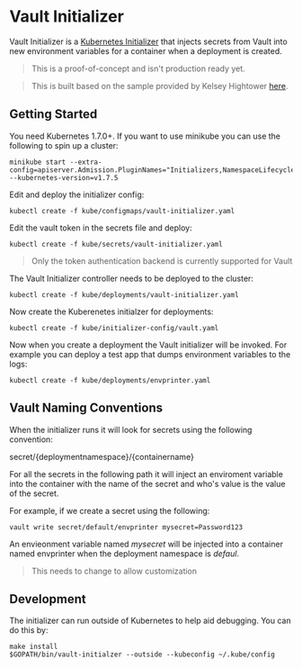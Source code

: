  # Vault Initializer #
 
Vault Initializer is a [Kubernetes Initializer](https://kubernetes.io/docs/admin/extensible-admission-controllers/#what-are-initializers) that injects secrets from Vault into new environment variables for a container when a deployment is created.

> This is a proof-of-concept and isn't production ready yet.

> This is built based on the sample provided by Kelsey Hightower [here](https://github.com/kelseyhightower/kubernetes-initializer-tutorial).

## Getting Started

You need Kubernetes 1.7.0+. If you want to use minikube you can use the following to spin up a cluster:

```
minikube start --extra-config=apiserver.Admission.PluginNames="Initializers,NamespaceLifecycle,LimitRanger,ServiceAccount,ResourceQuota" --kubernetes-version=v1.7.5
```

Edit and deploy the initializer config:
```
kubectl create -f kube/configmaps/vault-initializer.yaml
```

Edit the vault token in the secrets file and deploy:
```
kubectl create -f kube/secrets/vault-initializer.yaml
```
> Only the token authentication backend is currently supported for Vault
 
The Vault Initializer controller needs to be deployed to the cluster:

```
kubectl create -f kube/deployments/vault-initializer.yaml
```

Now create the Kuberenetes initialzer for deployments:
```
kubectl create -f kube/initializer-config/vault.yaml
```

Now when you create a deployment the Vault initializer will be invoked. For example you can deploy a test app that dumps environment variables to the logs:
```
kubectl create -f kube/deployments/envprinter.yaml
```

## Vault Naming Conventions
When the initializer runs it will look for secrets using the following convention:

secret/{deploymentnamespace}/{containername}

For all the secrets in the following path it will inject an enviroment variable into the container with the name of the secret and who's value is the value of the secret.

For example, if we create a secret using the following:
```
vault write secret/default/envprinter mysecret=Password123
```
An envieonment variable named *mysecret* will be injected into a container named envprinter when the deployment namespace is *defaul*.

> This needs to change to allow customization

## Development
The initializer can run outside of Kubernetes to help aid debugging. You can do this by:
```
make install
$GOPATH/bin/vault-initialzer --outside --kubeconfig ~/.kube/config
```